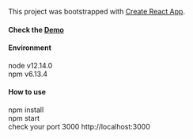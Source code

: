 This project was bootstrapped with [Create React App](https://github.com/facebook/create-react-app).

#### Check the [Demo](https://aryapei.github.io/picture-color/build/)

#### Environment
node v12.14.0<br/>
npm  v6.13.4

#### How to use
npm install<br/>
npm start<br/>
check your port 3000 http://localhost:3000
